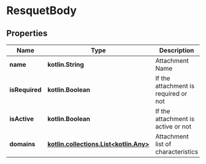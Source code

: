 
# ResquetBody

## Properties
Name | Type | Description | Notes
------------ | ------------- | ------------- | -------------
**name** | **kotlin.String** | Attachment Name | 
**isRequired** | **kotlin.Boolean** | If the attachment is required or not | 
**isActive** | **kotlin.Boolean** | If the attachment is active or not | 
**domains** | [**kotlin.collections.List&lt;kotlin.Any&gt;**](kotlin.Any.md) | Attachment list of characteristics | 



